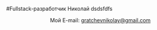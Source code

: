 #Fullstack-разработчик Николай
dsdsfdfs
<p align='center'>
  Мой E-mail: <a href='mailto:gratchevnikolay@gmail.com'>gratchevnikolay@gmail.com</a>
</p>

<!--
**nikprog1/nikprog1** is a ✨ _special_ ✨ repository because its `README.md` (this file) appears on your GitHub profile.

Here are some ideas to get you started:

- 🔭 I’m currently working on ...
- 🌱 I’m currently learning ...
- 👯 I’m looking to collaborate on ...
- 🤔 I’m looking for help with ...
- 💬 Ask me about ...
- 📫 How to reach me: ...
- 😄 Pronouns: ...
- ⚡ Fun fact: ...
-->
